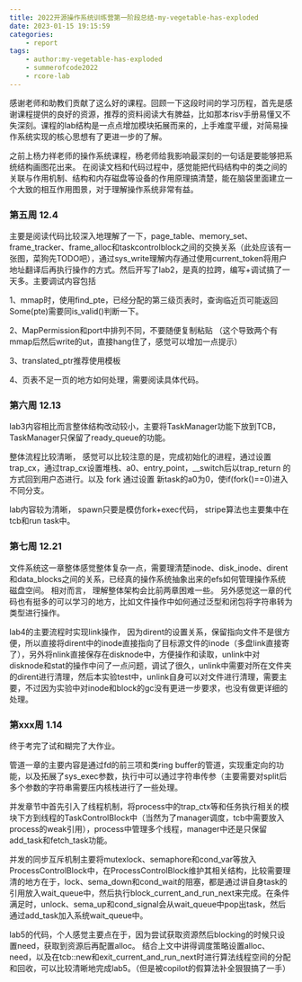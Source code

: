 ```yaml
---
title: 2022开源操作系统训练营第一阶段总结-my-vegetable-has-exploded
date: 2023-01-15 19:15:59
categories:
	- report
tags:
	- author:my-vegetable-has-exploded
	- summerofcode2022
	- rcore-lab
---
```


感谢老师和助教们贡献了这么好的课程。回顾一下这段时间的学习历程，首先是感谢课程提供的良好的资源，推荐的资料阅读大有脾益，比如那本risv手册易懂又不失深刻。课程的lab结构是一点点增加模块拓展而来的，上手难度平缓，对简易操作系统实现的核心思想有了更进一步的了解。

之前上杨力祥老师的操作系统课程，杨老师给我影响最深刻的一句话是要能够把系统结构画图花出来。 在阅读文档和代码过程中，感觉能把代码结构中的类之间的关联与作用机制、结构和内存磁盘等设备的作用原理搞清楚，能在脑袋里面建立一个大致的相互作用图景，对于理解操作系统非常有益。

<!-- more -->

### 第五周 12.4

主要是阅读代码比较深入地理解了一下，page_table、memory_set、frame_tracker、frame_alloc和taskcontrolblock之间的交换关系（此处应该有一张图，菜狗先TODO吧），通过sys_write理解内存通过使用current_token将用户地址翻译后再执行操作的方式。然后开写了lab2，是真的拉跨，编写+调试搞了一天多。主要调试内容包括 

1、mmap时，使用find_pte，已经分配的第三级页表时，查询临近页可能返回Some(pte)需要同is_valid()判断一下。 

2、MapPermission和port中排列不同，不要随便复制粘贴 （这个导致两个有mmap后然后write的ut，直接hang住了，感觉可以增加一点提示）

3、translated_ptr推荐使用模板 

4、页表不足一页的地方如何处理，需要阅读具体代码。

### 第六周 12.13

lab3内容相比而言整体结构改动较小，主要将TaskManager功能下放到TCB，TaskManager只保留了ready_queue的功能。

整体流程比较清晰， 感觉可以比较注意的是，完成初始化的进程，通过设置trap_cx，通过trap_cx设置堆栈、a0、entry_point，__switch后以trap_return 的方式回到用户态进行。以及 fork 通过设置 新task的a0为0，使if(fork()==0)进入不同分支。

lab内容较为清晰， spawn只要是模仿fork+exec代码， stripe算法也主要集中在tcb和run task中。

### 第七周 12.21

文件系统这一章整体感觉整体复杂一点，需要理清楚inode、disk_inode、dirent和data_blocks之间的关系，已经真的操作系统抽象出来的efs如何管理操作系统磁盘空间。  相对而言， 理解整体架构会比前两章困难一些。 另外感觉这一章的代码也有挺多的可以学习的地方，比如文件操作中如何通过泛型和闭包将字符串转为类型进行操作。

lab4的主要流程时实现link操作， 因为dirent的设置关系，保留指向文件不是很方便，所以直接将dirent中的inode直接指向了目标源文件的inode（多盘link直接寄了），另外将nlink直接保存在disknode中，方便操作和读取，unlink中对disknode和stat的操作中问了一点问题，调试了很久，unlink中需要对所在文件夹的dirent进行清理，然后本实验test中，unlink自身可以对文件进行清理，需要主要，不过因为实验中对inode和block的gc没有更进一步要求，也没有做更详细的处理。

### 第xxx周 1.14

终于考完了试和糊完了大作业。

管道一章的主要内容是通过fd的前三项和类ring buffer的管道，实现重定向的功能，以及拓展了sys_exec参数，执行中可以通过字符串传参（主要需要对split后多个参数的字符串需要压内核栈进行了一些处理。

并发章节中首先引入了线程机制，将process中的trap_ctx等和任务执行相关的模块下方到线程的TaskControlBlock中（当然为了manager调度，tcb中需要放入process的weak引用），process中管理多个线程，manager中还是只保留add_task和fetch_task功能。

并发的同步互斥机制主要将mutexlock、semaphore和cond_var等放入ProcessControlBlock中，在ProcessControlBlock维护其相关结构，比较需要理清的地方在于，lock、sema_down和cond_wait的阻塞，都是通过讲自身task的引用放入wait_queue中，然后执行block_current_and_run_next来完成。在条件满足时，unlock、sema_up和cond_signal会从wait_queue中pop出task，然后通过add_task加入系统wait_queue中。

lab5的代码，个人感觉主要点在于，因为尝试获取资源然后blocking的时候只设置need，获取到资源后再配置alloc。 结合上文中讲得调度策略设置alloc、need，以及在tcb::new和exit_current_and_run_next时进行算法线程空间的分配和回收，可以比较清晰地完成lab5。（但是被copilot的假算法补全狠狠搞了一手）
